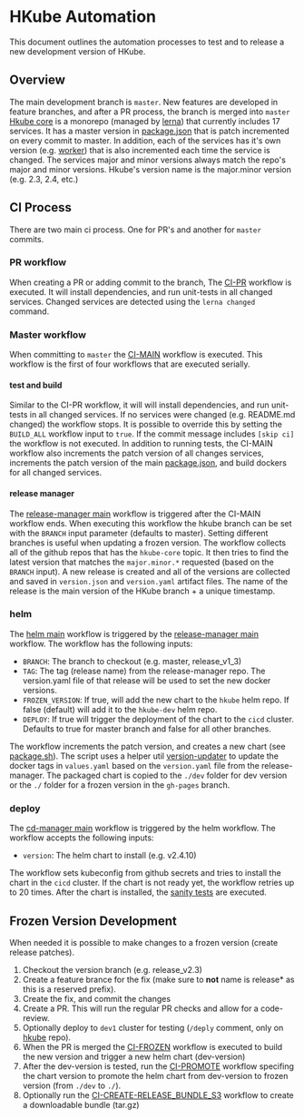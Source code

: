 # HKube Automation
This document outlines the automation processes to test and to release a new development version of HKube.
## Overview
The main development branch is `master`. New features are developed in feature branches, and after a PR process, the branch is merged into `master`
[Hkube core](https://github.com/kube-HPC) is a monorepo (managed by [lerna](https://github.com/lerna/lerna)) that currently includes 17 services. It has a master version in [package.json](https://github.com/kube-HPC/hkube/blob/master/package.json) that is patch incremented on every commit to master.
In addition, each of the services has it's own version (e.g. [worker](https://github.com/kube-HPC/hkube/blob/master/core/worker/package.json)) that is also incremented each time the service is changed.
The services major and minor versions always match the repo's major and minor versions.
Hkube's version name is the major.minor version (e.g. 2.3, 2.4, etc.)
## CI Process
There are two main ci process. One for PR's and another for `master` commits.
### PR workflow
When creating a PR or adding commit to the branch, The [CI-PR](https://github.com/kube-HPC/hkube/blob/master/.github/workflows/pr.yaml) workflow is executed. It will install dependencies, and run unit-tests in all changed services.
Changed services are detected using the `lerna changed` command.
### Master workflow
When committing to `master` the [CI-MAIN](https://github.com/kube-HPC/hkube/blob/master/.github/workflows/main.yaml) workflow is executed.
This workflow is the first of four workflows that are executed serially. 
#### test and build
Similar to the CI-PR workflow, it will will install dependencies, and run unit-tests in all changed services.
If no services were changed (e.g. README.md changed) the workflow stops. It is possible to override this by setting the `BUILD_ALL` workflow input to `true`.
If the commit message includes `[skip ci]` the workflow is not executed.
In addition to running tests, the CI-MAIN workflow also increments the patch version of all changes services, increments the patch version of the main [package.json](https://github.com/kube-HPC/hkube/blob/master/package.json), and build dockers for all changed services.
#### release manager
The [release-manager main](https://github.com/kube-HPC/release-manager/blob/master/.github/workflows/main.yaml) workflow is triggered after the CI-MAIN workflow ends.
When executing this workflow the hkube branch can be set with the `BRANCH` input parameter (defaults to master). Setting different branches is useful when updating a frozen version.
The workflow collects all of the github repos that has the `hkube-core` topic. 
It then tries to find the latest version that matches the `major.minor.*` requested (based on the `BRANCH` input).
A new release is created and all of the versions are collected and saved in `version.json` and `version.yaml` artifact files. The name of the release is the main version of the HKube branch + a unique timestamp.
### helm
The [helm main](https://github.com/kube-HPC/helm/blob/master/.github/workflows/main.yaml) workflow is triggered by the [release-manager main](https://github.com/kube-HPC/release-manager/blob/master/.github/workflows/main.yaml) workflow.
The workflow has the following inputs:
* `BRANCH`: The branch to checkout (e.g. master, release_v1_3)
* `TAG`: The tag (release name) from the release-manager repo. The version.yaml file of that release will be used to set the new docker versions.
* `FROZEN_VERSION`: If true, will add the new chart to the `hkube` helm repo. If false (default) will add it to the `hkube-dev` helm repo.
* `DEPLOY`: If true will trigger the deployment of the chart to the `cicd` cluster. Defaults to true for master branch and false for all other branches.

The workflow increments the patch version, and creates a new chart (see [package.sh](https://github.dev/kube-HPC/helm/blob/master/package.sh)). The script uses a helper util [version-updater](https://github.com/kube-HPC/version-updater) to update the docker tags in `values.yaml` based on the `version.yaml` file from the release-manager.
The packaged chart is copied to the `./dev` folder for dev version or the `./` folder for a frozen version in the `gh-pages` branch.
### deploy
The [cd-manager main](https://github.dev/kube-HPC/cd-manager/blob/master/.github/workflows/main.yml) workflow is triggered by the helm workflow. 
The workflow accepts the following inputs:
* `version`: The helm chart to install (e.g. v2.4.10)

The workflow sets kubeconfig from github secrets and tries to install the chart in the `cicd` cluster. If the chart is not ready yet, the workflow retries up to 20 times.
After the chart is installed, the [sanity tests](https://github.com/kube-HPC/system-test-node.git) are executed.
## Frozen Version Development
When needed it is possible to make changes to a frozen version (create release patches).
1. Checkout the version branch (e.g. release_v2.3)
2. Create a feature brance for the fix (make sure to **not** name is release* as this is a reserved prefix).
3. Create the fix, and commit the changes
4. Create a PR. This will run the regular PR checks and allow for a code-review.
5. Optionally deploy to `dev1` cluster for testing (`/deply` comment, only on [hkube](https://github.com/kube-HPC/hkube) repo).
6. When the PR is merged the [CI-FROZEN](https://github.com/kube-HPC/hkube/actions/workflows/frozen.yml) workflow is executed to build the new version and trigger a new helm chart (dev-version)
7. After the dev-version is tested, run the [CI-PROMOTE](https://github.com/kube-HPC/helm/actions/workflows/promote.yaml) workflow specifing the chart version to promote the helm chart from dev-version to frozen version (from `./dev` to `./`).
8. Optionally run the [CI-CREATE-RELEASE_BUNDLE_S3](https://github.dev/kube-HPC/release-manager/blob/master/.github/workflows/create_release_bundle_s3.yaml) workflow to create a downloadable bundle (tar.gz)
